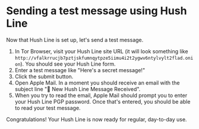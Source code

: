 # Sending a test message using Hush Line

Now that Hush Line is set up, let's send a test message. 

1. In Tor Browser, visit your Hush Line site URL (it will look something like `http://vfalkrrucjb7pztjskfumnqytpze5iimu4i2t2ygwv6ntylvylt2flad.onion`). You should see your Hush Line form.
2. Enter a test message like "Here's a secret message!"
3. Click the submit button.
4. Open Apple Mail. In a moment you should receive an email with the subject line "🤫 New Hush Line Message Received". 
5. When you try to read the email, Apple Mail should prompt you to enter your Hush Line PGP password. Once that's entered, you should be able to read your test message.

Congratulations! Your Hush Line is now ready for regular, day-to-day use.
